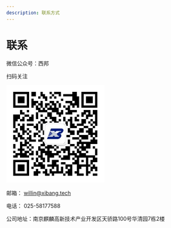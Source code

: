 ```yaml
---
description: 联系方式
---
```


# 联系

微信公众号：西邦

扫码关注

![&#x897F;&#x90A6;](.gitbook/assets/qrcode_for_gh_4d44d0d151d7_258.jpg)

邮箱： willin@xibang.tech

电话： 025-58177588

公司地址：南京麒麟高新技术产业开发区天骄路100号华清园7栋2楼



